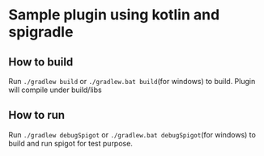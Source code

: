 # Sample plugin using kotlin and spigradle

## How to build
Run `./gradlew build` or `./gradlew.bat build`(for windows) to build. Plugin will compile under build/libs

## How to run
Run `./gradlew debugSpigot` or `./gradlew.bat debugSpigot`(for windows) to build and run spigot for test purpose.